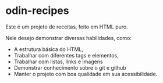 # odin-recipes
Este é um projeto de receitas, feito em HTML puro. 

Nele desejo demonstrar diversas habilidades, como: 

* A estrutura básica do HTML,
* Trabalhar com diferentes tags e elementos, 
* Trabalhar com listas, links e imagens
* Demonstrar conhecimento sobre o git e github
* Manter o projeto com boa qualidade em sua acessibilidade.